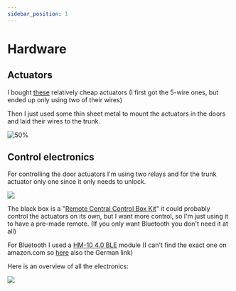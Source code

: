 ```yaml
---
sidebar_position: 1
---
```


# Hardware

## Actuators
I bought [these](https://a.aliexpress.com/_EQsu6tF) relatively cheap actuators (I first got the 5-wire ones, but ended up only using two of their wires)

Then I just used some thin sheet metal to mount the actuators in the doors and laid their wires to the trunk.

![50%](/img/miata-door-actuator.jpg)

## Control electronics
For controlling the door actuators I'm using two relays and for the trunk actuator only one since it only needs to unlock.

![](/img/miata-central-lock-box.jpg)

The black box is a "[Remote Central Control Box Kit](https://amzn.to/3PcYoCg)" it could probably control the actuators on its own, but I want more control, so I'm just using it to have a pre-made remote. (If you only want Bluetooth you don't need it at all)

For Bluetooth I used a [HM-10 4.0 BLE](https://amzn.to/3PbzgLZ) module (I can't find the exact one on amazon.com so [here](https://amzn.to/3BHT86q) also the German link)

Here is an overview of all the electronics:

![](/img/miata-central-locking.png)
